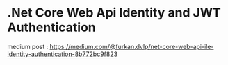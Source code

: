 # .Net Core Web Api Identity and JWT Authentication
medium post : https://medium.com/@furkan.dvlp/net-core-web-api-ile-identity-authentication-8b772bc9f823
